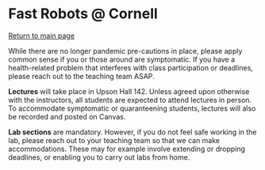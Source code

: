 # Fast Robots @ Cornell

[Return to main page](../index.md)

While there are no longer pandemic pre-cautions in place, please apply common sense if you or those around are symptomatic. If you have a health-related problem that interferes with class participation or deadlines, please reach out to the teaching team ASAP.

**Lectures** will take place in Upson Hall 142. Unless agreed upon otherwise with the instructors, all students are expected to attend lectures in person. To accommodate symptomatic or quaranteening students, lectures will also be recorded and posted on Canvas. 

**Lab sections** are mandatory. However, if you do not feel safe working in the lab, please reach out to your teaching team so that we can make accommodations. These may for example involve extending or dropping deadlines, or enabling you to carry out labs from home.  

